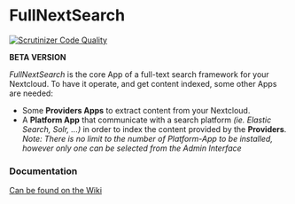 # FullNextSearch

[![Scrutinizer Code Quality](https://scrutinizer-ci.com/g/nextcloud/fullnextsearch/badges/quality-score.png?b=fullnextsearch)](https://scrutinizer-ci.com/g/nextcloud/fullnextsearch/?b=fullnextsearch)

**BETA VERSION**  

_FullNextSearch_ is the core App of a full-text search framework for your Nextcloud. 
To have it operate, and get content indexed, some other Apps are needed: 

- Some **Providers Apps** to extract content from your Nextcloud. 
- A **Platform App** that communicate with a search platform _(ie. Elastic Search, Solr, ...)_ in order to index the content provided by the **Providers**.   
_Note: There is no limit to the number of Platform-App to be installed, however only one can be selected from the Admin Interface_



### Documentation

[Can be found on the Wiki](https://github.com/nextcloud/fullnextsearch/wiki)

